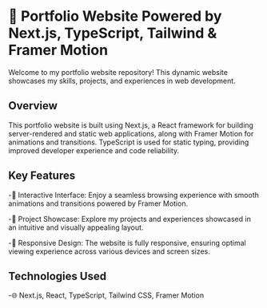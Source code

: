 # 🚀 Portfolio Website Powered by Next.js, TypeScript, Tailwind & Framer Motion
Welcome to my portfolio website repository! This dynamic website showcases my skills, projects, and experiences in web development.

## Overview
This portfolio website is built using Next.js, a React framework for building server-rendered and static web applications, along with Framer Motion for animations and transitions. TypeScript is used for static typing, providing improved developer experience and code reliability.

## Key Features
-🎨 Interactive Interface: Enjoy a seamless browsing experience with smooth animations and transitions powered by Framer Motion.

-📄 Project Showcase: Explore my projects and experiences showcased in an intuitive and visually appealing layout.

-📱 Responsive Design: The website is fully responsive, ensuring optimal viewing experience across various devices and screen sizes.

## Technologies Used
-🌐 Next.js, React, TypeScript, Tailwind CSS, Framer Motion


